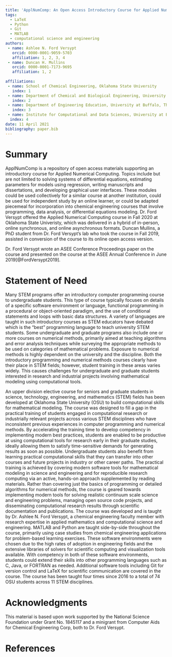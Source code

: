 ```yaml
---
title: 'ApplNumComp: An Open Access Introductory Course for Applied Numerical Computing'
tags:
  - LaTeX
  - Python
  - Git
  - MATLAB
  - computational science and engineering
authors:
 - name: Ashlee N. Ford Versypt
   orcid: 0000-0001-9059-5703
   affiliation: 1, 2, 3, 4
 - name: Duncan H. Mullins
   orcid: 0000-0001-7173-9695
   affiliation: 1, 2
   
affiliations:
 - name: School of Chemical Engineering, Oklahoma State University
   index: 1
 - name: Department of Chemical and Biological Engineering, University at Buffalo, The State University of New York
   index: 2 
 - name: Department of Engineering Education, University at Buffalo, The State University of New York
   index: 3  
 - name: Institute for Computational and Data Sciences, University at Buffalo, The State University of New York
  index: 4
date: 11 April 2021
bibliography: paper.bib
---
```

# Summary
ApplNumComp is a repository of open access materials supporting an introductory course for Applied Numerical Computing. Topics include but are not limited to solving systems of differential equations, estimating parameters for models using regression, writing manuscripts and dissertations, and developing graphical user interfaces.
These modules could be used collectively for a similar course at another institution, could be used for independent study by an online learner, 
or could be adapted piecemeal for incorporation into chemical engineering courses that involve programming,
data analysis, or differential equations modeling. 
Dr. Ford Versypt offered the Applied Numerical Computing course in Fall 2020 at Oklahoma State Univeristy, which was delivered in a hybrid of in-person, online synchronous, and online asynchronous formats.
Duncan Mullins, a PhD student from Dr. Ford Versypt’s lab who took the course in Fall 2019, assisted in conversion of the course to its online open access version.

Dr. Ford Versypt wrote an ASEE Conference Proceedings paper on the course and presented on the course at the ASEE Annual Conference in June 2019[@FordVersypt2019]. 
# Statement of Need
Many STEM programs offer an introductory computer programming course to undergraduate students. This type of course typically focuses on details of a specific software environment or language, functional programming in a procedural or object-oriented paradigm, 
and the use of conditional statements and loops with basic data structures. A variety of languages are taught in such introductory courses as STEM educators have debated which is the “best” programming language to teach university STEM students. 
Some undergraduate and graduate programs also include one or more courses on numerical methods, primarily aimed at teaching algorithms and error analysis techniques while surveying the appropriate methods to be used on categories of mathematical problems. 
Exposure to numerical methods is highly dependent on the university and the discipline. Both the introductory programming and numerical methods courses clearly have their place in STEM fields; however, student training in these areas varies widely. 
This causes challenges for undergraduate and graduate students interested in research and industrial projects involving mathematical modeling using computational tools.

An upper division elective course for seniors and graduate students in science, technology, engineering, and mathematics (STEM) fields has been developed at Oklahoma State University (OSU) to build computational skills for mathematical modeling. 
The course was designed to fill a gap in the practical training of students engaged in computational research or industrially relevant projects across various STEM disciplines who have inconsistent previous experiences in computer programming and numerical methods. 
By accelerating the training time to develop competency in implementing modern best practices, students are enabled to be productive at using computational tools for research early in their graduate studies,
ideally allowing them to satisfy time-sensitive demands for generating results as soon as possible. Undergraduate students also benefit from learning practical computational skills that they can transfer into other courses and future projects in industry or other career paths. 
The practical training is achieved by covering modern software tools for mathematical modeling in science and engineering and for reproducible research computing via an active, hands-on approach supplemented by reading materials. 
Rather than covering just the basics of programming or detailed algorithms for numerical methods, the course is geared towards implementing modern tools for solving realistic continuum scale science and engineering problems, 
managing open source code projects, and disseminating computational research results through scientific documentation and publications. The course was developed and is taught by Dr. Ashlee N. Ford Versypt,
a chemical engineering faculty member with research expertise in applied mathematics and computational science and engineering. 
MATLAB and Python are taught side-by-side throughout the course, primarily using case studies from chemical engineering applications for problem-based learning exercises. 
These software environments were chosen due to the high rates of adoption in engineering fields and the extensive libraries of solvers for scientific computing and visualization tools available.
With competency in both of these software environments, students could extend their skills into other programming languages such as C, Java, or FORTRAN as needed. 
Additional software tools including Git for version control and LaTeX for scientific communication are covered in the course. 
The course has been taught four times since 2016 to a total of 74 OSU students across 11 STEM disciplines. 

# Acknowledgments
This material is based upon work supported by the National Science Foundation under Grant No. 1845117 and a minigrant from Computer Aids for Chemical Engineering Corp, both to Dr. Ford Versypt.

# References
